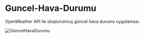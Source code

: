# Guncel-Hava-Durumu

OpenWeather API ile oluşturulmuş güncel hava durumu uygulaması.


![GüncelHavaDurumu](https://user-images.githubusercontent.com/71833177/148372649-13b7dece-c753-44f9-ae99-0b72b1f8a573.png)
